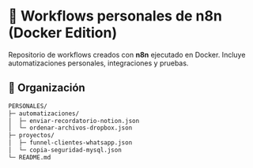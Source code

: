 # 🧠 Workflows personales de n8n (Docker Edition)

Repositorio de workflows creados con **n8n** ejecutado en Docker. Incluye automatizaciones personales, integraciones y pruebas.

## 📂 Organización

```bash
PERSONALES/
├─ automatizaciones/
│  ├─ enviar-recordatorio-notion.json
│  └─ ordenar-archivos-dropbox.json
├─ proyectos/
│  ├─ funnel-clientes-whatsapp.json
│  └─ copia-seguridad-mysql.json
└─ README.md
